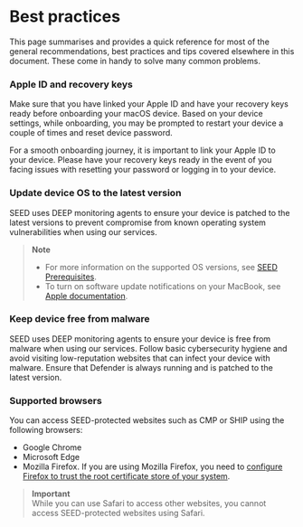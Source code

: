 # Best practices
This page summarises and provides a quick reference for most of the general recommendations, best practices and tips covered elsewhere in this document. These come in handy to solve many common problems.

### Apple ID and recovery keys
Make sure that you have linked your Apple ID and have your recovery keys ready before onboarding your macOS device. Based on your device settings, while onboarding, you may be prompted to restart your device a couple of times and reset device password.

For a smooth onboarding journey, it is important to link your Apple ID to your device. Please have your recovery keys ready in the event of you facing issues with resetting your password or logging in to your device.

### Update device OS to the latest version
SEED uses DEEP monitoring agents to ensure your device is patched to the latest versions to prevent compromise from known operating system vulnerabilities when using our services.

>**Note**
>
>- For more information on the supported OS versions, see [SEED Prerequisites](prerequisites-for-onboarding).
>- To turn on software update notifications on your MacBook, see [Apple documentation](https://support.apple.com/en-sg/guide/mac-help/mchlpx1065/mac).

### Keep device free from malware
SEED uses DEEP monitoring agents to ensure your device is free from malware when using our services. Follow basic cybersecurity hygiene and avoid visiting low-reputation websites that can infect your device with malware. Ensure that Defender is always running and is patched to the latest version.

### Supported browsers
You can access SEED-protected websites such as CMP or SHIP using the following browsers:

- Google Chrome
- Microsoft Edge
- Mozilla Firefox. If you are using Mozilla Firefox, you need to [configure Firefox to trust the root certificate store of your system](https://support.mozilla.org/en-US/kb/setting-certificate-authorities-firefox).

> **Important**<br>
> While you can use Safari to access other websites, you cannot access SEED-protected websites using Safari.
